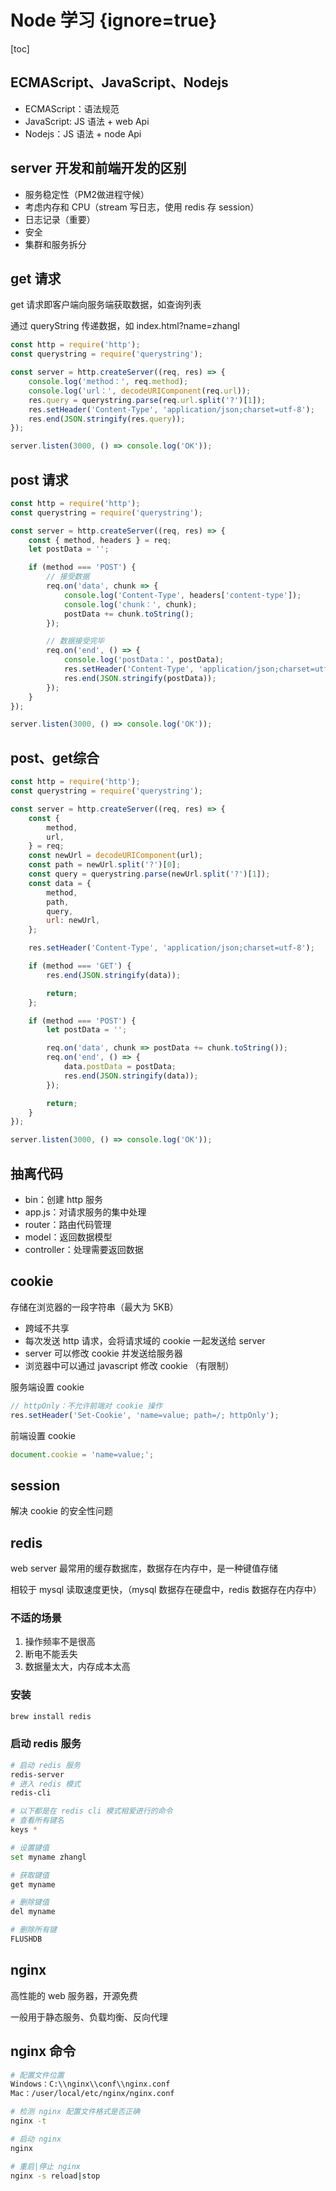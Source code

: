 # Node 学习 {ignore=true}

[toc]

## ECMAScript、JavaScript、Nodejs

- ECMAScript：语法规范
- JavaScript: JS 语法 + web Api
- Nodejs：JS 语法 + node Api

## server 开发和前端开发的区别

- 服务稳定性（PM2做进程守候）
- 考虑内存和 CPU（stream 写日志，使用 redis 存 session）
- 日志记录（重要）
- 安全
- 集群和服务拆分

## get 请求

get 请求即客户端向服务端获取数据，如查询列表

通过 queryString 传递数据，如 index.html?name=zhangl

```javascript
const http = require('http');
const querystring = require('querystring');

const server = http.createServer((req, res) => {
    console.log('method：', req.method);
    console.log('url：', decodeURIComponent(req.url));
    res.query = querystring.parse(req.url.split('?')[1]);
    res.setHeader('Content-Type', 'application/json;charset=utf-8');
    res.end(JSON.stringify(res.query));
});

server.listen(3000, () => console.log('OK'));
```

## post 请求

```javascript
const http = require('http');
const querystring = require('querystring');

const server = http.createServer((req, res) => {
    const { method, headers } = req;
    let postData = '';

    if (method === 'POST') {
        // 接受数据
        req.on('data', chunk => {
            console.log('Content-Type', headers['content-type']);
            console.log('chunk：', chunk);
            postData += chunk.toString();
        });

        // 数据接受完毕
        req.on('end', () => {
            console.log('postData：', postData);
            res.setHeader('Content-Type', 'application/json;charset=utf-8');
            res.end(JSON.stringify(postData));
        });
    }
});

server.listen(3000, () => console.log('OK'));
```

## post、get综合

```javascript
const http = require('http');
const querystring = require('querystring');

const server = http.createServer((req, res) => {
    const {
        method,
        url,
    } = req;
    const newUrl = decodeURIComponent(url);
    const path = newUrl.split('?')[0];
    const query = querystring.parse(newUrl.split('?')[1]);
    const data = {
        method,
        path,
        query,
        url: newUrl,
    };

    res.setHeader('Content-Type', 'application/json;charset=utf-8');

    if (method === 'GET') {
        res.end(JSON.stringify(data));

        return;
    };

    if (method === 'POST') {
        let postData = '';

        req.on('data', chunk => postData += chunk.toString());
        req.on('end', () => {
            data.postData = postData;
            res.end(JSON.stringify(data));
        });

        return;
    }
});

server.listen(3000, () => console.log('OK'));
```

## 抽离代码

- bin：创建 http 服务
- app.js：对请求服务的集中处理
- router：路由代码管理
- model：返回数据模型
- controller：处理需要返回数据

## cookie

存储在浏览器的一段字符串（最大为 5KB）

- 跨域不共享
- 每次发送 http 请求，会将请求域的 cookie 一起发送给 server
- server 可以修改 cookie 并发送给服务器
- 浏览器中可以通过 javascript 修改 cookie （有限制）

服务端设置 cookie

```javascript
// httpOnly：不允许前端对 cookie 操作
res.setHeader('Set-Cookie', 'name=value; path=/; httpOnly');
```

前端设置 cookie

```javascript
document.cookie = 'name=value;';
```

## session

解决 cookie 的安全性问题

## redis

web server 最常用的缓存数据库，数据存在内存中，是一种键值存储

相较于 mysql 读取速度更快，（mysql 数据存在硬盘中，redis 数据存在内存中）

### 不适的场景

1. 操作频率不是很高
2. 断电不能丢失
3. 数据量太大，内存成本太高

### 安装

```bash
brew install redis
```

### 启动 redis 服务

```bash
# 启动 redis 服务
redis-server
# 进入 redis 模式
redis-cli

# 以下都是在 redis cli 模式相爱进行的命令
# 查看所有键名
keys *

# 设置键值
set myname zhangl

# 获取键值
get myname

# 删除键值
del myname

# 删除所有键
FLUSHDB
```

## nginx

高性能的 web 服务器，开源免费

一般用于静态服务、负载均衡、反向代理

## nginx 命令

```bash
# 配置文件位置
Windows：C:\\nginx\\conf\\nginx.conf
Mac：/user/local/etc/nginx/nginx.conf

# 检测 nginx 配置文件格式是否正确
nginx -t

# 启动 nginx
nginx

# 重启|停止 nginx
nginx -s reload|stop
```

